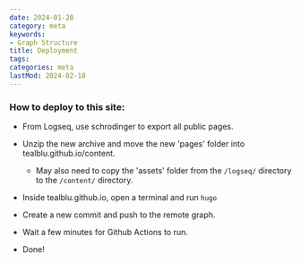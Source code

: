 ```yaml
---
date: 2024-01-20
category: meta
keywords:
- Graph Structure
title: Deployment
tags:
categories: meta
lastMod: 2024-02-18
---
```

### How to deploy to this site:

  + From Logseq, use schrodinger to export all public pages.

  + Unzip the new archive and move the new 'pages' folder into tealblu.github.io/content.

    + May also need to copy the 'assets' folder from the `/logseq/` directory to the `/content/` directory.

  + Inside tealblu.github.io, open a terminal and run `hugo`

  + Create a new commit and push to the remote graph.

  + Wait a few minutes for Github Actions to run.

  + Done!
